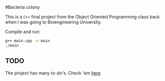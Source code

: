 #Bacteria colony

This is a `C++` final project from the Object Oriented Programming class back when I was going to Bioengineering University.

Compile and run:
```bash
g++ main.cpp -o main
./main
```

## TODO

The project has many to-do's. Check 'em [here](/TODO.md)
